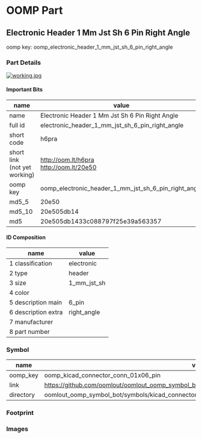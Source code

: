 # OOMP Part  
## Electronic Header 1 Mm Jst Sh 6 Pin Right Angle  
  
oomp key: oomp_electronic_header_1_mm_jst_sh_6_pin_right_angle  
  
### Part Details  
  
[![working.jpg](working_600.jpg)](working.jpg)  
  
#### Important Bits  
| name | value | 
| --- | --- | 
| name | Electronic Header 1 Mm Jst Sh 6 Pin Right Angle | 
| full id | electronic_header_1_mm_jst_sh_6_pin_right_angle | 
| short code | h6pra | 
| short link<br>(not yet working) | http://oom.lt/h6pra<br>http://oom.lt/20e50 | 
| oomp key | oomp_electronic_header_1_mm_jst_sh_6_pin_right_angle | 
| md5_5 | 20e50 | 
| md5_10 | 20e505db14 | 
| md5 | 20e505db1433c088797f25e39a563357 | 
#### ID Composition  
| name | value | 
| --- | --- | 
| 1 classification | electronic | 
| 2 type | header | 
| 3 size | 1_mm_jst_sh | 
| 4 color |  | 
| 5 description main | 6_pin | 
| 6 description extra | right_angle | 
| 7 manufacturer |  | 
| 8 part number |  | 
### Symbol  
| name | value | 
| --- | --- | 
| oomp_key | oomp_kicad_connector_conn_01x06_pin | 
| link | https://github.com/oomlout/oomlout_oomp_symbol_bot/tree/main/symbols/kicad_connector_conn_01x06_pin | 
| directory | oomlout_oomp_symbol_bot/symbols/kicad_connector_conn_01x06_pin//working/working.kicad_sym | 
### Footprint  
### Images  
